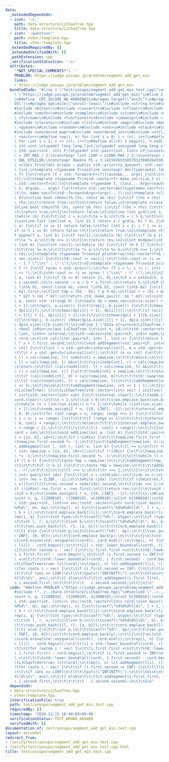 ```yaml
---
data:
  _extendedDependsOn:
  - icon: ':x:'
    path: data-structure/LiChaoTree.hpp
    title: data-structure/LiChaoTree.hpp
  - icon: ':question:'
    path: other/template.hpp
    title: other/template.hpp
  _extendedRequiredBy: []
  _extendedVerifiedWith: []
  _pathExtension: cpp
  _verificationStatusIcon: ':x:'
  attributes:
    '*NOT_SPECIAL_COMMENTS*': ''
    PROBLEM: https://judge.yosupo.jp/problem/segment_add_get_min
    links:
    - https://judge.yosupo.jp/problem/segment_add_get_min
  bundledCode: "#line 1 \"test/yosupo/segment_add_get_min.test.cpp\"\n#define PROBLEM\
    \ \"https://judge.yosupo.jp/problem/segment_add_get_min\"\n#line 2 \"other/template.hpp\"\
    \n#define _CRT_SECURE_NO_WARNINGS\n#pragma target(\"avx2\")\n#pragma optimize(\"\
    O3\")\n#pragma optimize(\"unroll-loops\")\n#include <string.h>\n#include <algorithm>\n\
    #include <bitset>\n#include <cassert>\n#include <cfloat>\n#include <climits>\n\
    #include <cmath>\n#include <complex>\n#include <ctime>\n#include <deque>\n#include\
    \ <fstream>\n#include <functional>\n#include <iomanip>\n#include <iostream>\n\
    #include <iterator>\n#include <list>\n#include <map>\n#include <memory>\n#include\
    \ <queue>\n#include <random>\n#include <set>\n#include <stack>\n#include <string>\n\
    #include <unordered_map>\n#include <unordered_set>\n#include <utility>\n#include\
    \ <vector>\n#define rep(i, n) for (int i = 0; i < (n); i++)\n#define REP(i, n)\
    \ for (int i = 1; i <= (n); i++)\n#define all(V) V.begin(), V.end()\ntypedef unsigned\
    \ int uint;\ntypedef long long lint;\ntypedef unsigned long long ulint;\ntypedef\
    \ std::pair<int, int> P;\ntypedef std::pair<lint, lint> LP;\nconstexpr int INF\
    \ = INT_MAX / 2;\nconstexpr lint LINF = LLONG_MAX / 2;\nconstexpr double eps =\
    \ DBL_EPSILON;\nconstexpr double PI = 3.141592653589793238462643383279;\ntemplate\
    \ <class T>\nclass prique : public std::priority_queue<T, std::vector<T>, std::greater<T>>\
    \ {\n};\ntemplate <typename F>\ninline constexpr decltype(auto) lambda_fix(F&&\
    \ f) {\n\treturn [f = std::forward<F>(f)](auto&&... args) {\n\t\treturn f(f, std::forward<decltype(args)>(args)...);\n\
    \t};\n}\ntemplate <typename T>\nstd::vector<T> make_vec(size_t n) {\n\treturn\
    \ std::vector<T>(n);\n}\ntemplate <typename T, class... Args>\nauto make_vec(size_t\
    \ n, Args&&... args) {\n\treturn std::vector<decltype(make_vec<T>(args...))>(\n\
    \t\tn, make_vec<T>(std::forward<Args>(args)...));\n}\ntemplate <class T, class\
    \ U>\ninline bool chmax(T& lhs, const U& rhs) {\n\tif (lhs < rhs) {\n\t\tlhs =\
    \ rhs;\n\t\treturn true;\n\t}\n\treturn false;\n}\ntemplate <class T, class U>\n\
    inline bool chmin(T& lhs, const U& rhs) {\n\tif (lhs > rhs) {\n\t\tlhs = rhs;\n\
    \t\treturn true;\n\t}\n\treturn false;\n}\ninline lint gcd(lint a, lint b) {\n\
    \twhile (b) {\n\t\tlint c = a;\n\t\ta = b;\n\t\tb = c % b;\n\t}\n\treturn a;\n\
    }\ninline lint lcm(lint a, lint b) { return a / gcd(a, b) * b; }\nbool isprime(lint\
    \ n) {\n\tif (n == 1) return false;\n\tfor (int i = 2; i * i <= n; i++) {\n\t\t\
    if (n % i == 0) return false;\n\t}\n\treturn true;\n}\ntemplate <typename T>\n\
    T mypow(T a, lint b) {\n\tT res(1);\n\twhile (b) {\n\t\tif (b & 1) res *= a;\n\
    \t\ta *= a;\n\t\tb >>= 1;\n\t}\n\treturn res;\n}\nlint modpow(lint a, lint b,\
    \ lint m) {\n\tlint res(1);\n\twhile (b) {\n\t\tif (b & 1) {\n\t\t\tres *= a;\n\
    \t\t\tres %= m;\n\t\t}\n\t\ta *= a;\n\t\ta %= m;\n\t\tb >>= 1;\n\t}\n\treturn\
    \ res;\n}\ntemplate <typename T>\nvoid printArray(std::vector<T>& vec) {\n\trep(i,\
    \ vec.size()) {\n\t\tstd::cout << vec[i];\n\t\tstd::cout << (i == (int)vec.size()\
    \ - 1 ? \"\\n\" : \" \");\n\t}\n}\ntemplate <typename T>\nvoid printArray(T l,\
    \ T r) {\n\tT rprev = std::prev(r);\n\tfor (T i = l; i != r; i++) {\n\t\tstd::cout\
    \ << *i;\n\t\tstd::cout << (i == rprev ? \"\\n\" : \" \");\n\t}\n}\nLP extGcd(lint\
    \ a, lint b) {\n\tif (b == 0) return {1, 0};\n\tLP s = extGcd(b, a % b);\n\tstd::swap(s.first,\
    \ s.second);\n\ts.second -= a / b * s.first;\n\treturn s;\n}\nLP ChineseRem(const\
    \ lint& b1, const lint& m1, const lint& b2, const lint& m2) {\n\tlint p = extGcd(m1,\
    \ m2).first;\n\tlint tmp = (b2 - b1) * p % m2;\n\tlint r = (b1 + m1 * tmp + m1\
    \ * m2) % (m1 * m2);\n\treturn std::make_pair(r, m1 * m2);\n}\nint LCS(const std::string&\
    \ a, const std::string& b) {\n\tauto dp = make_vec<int>(a.size() + 1, b.size()\
    \ + 1);\n\trep(i, a.size()) {\n\t\trep(j, b.size()) {\n\t\t\tchmax(dp[i + 1][j],\
    \ dp[i][j]);\n\t\t\tchmax(dp[i][j + 1], dp[i][j]);\n\t\t\tif (a[i] == b[j]) chmax(dp[i\
    \ + 1][j + 1], dp[i][j] + 1);\n\t\t}\n\t\tchmax(dp[i + 1][b.size()], dp[i][b.size()]);\n\
    \t}\n\trep(j, b.size()) chmax(dp[a.size()][j + 1], dp[a.size()][j]);\n\treturn\
    \ dp[a.size()][b.size()];\n}\n#line 3 \"data-structure/LiChaoTree.hpp\"\ntemplate\
    \ <bool isMin>\nclass LiChaoTree {\n\tint n, id;\n\tstd::vector<std::tuple<lint,\
    \ lint, lint>> interval;\n\tstd::vector<std::pair<LP, int>> node;\n\tstd::vector<lint>\
    \ cord;\n\tlint calc(std::pair<LP, int> l, lint x) {\n\t\treturn l.first.first\
    \ * x + l.first.second;\n\t}\n\tvoid addSegment(std::pair<LP, int>& newLine, lint\
    \ cnt) {\n\t\tlint l = std::get<0>(interval[cnt]), m = std::get<1>(interval[cnt]),\n\
    \t\t\t r = std::get<2>(interval[cnt]);\n\t\tif (n <= cnt) {\n\t\t\tif (calc(node[cnt],\
    \ l) > calc(newLine, l)) node[cnt] = newLine;\n\t\t\treturn;\n\t\t}\n\t\tif (calc(node[cnt],\
    \ l) < calc(newLine, l) &&\n\t\t\tcalc(node[cnt], r) < calc(newLine, r))\n\t\t\
    \treturn;\n\t\tif (calc(node[cnt], l) > calc(newLine, l) &&\n\t\t\tcalc(node[cnt],\
    \ r) > calc(newLine, r)) {\n\t\t\tnode[cnt] = newLine;\n\t\t\treturn;\n\t\t}\n\
    \t\tif (calc(node[cnt], m) > calc(newLine, m))\n\t\t\tstd::swap(node[cnt], newLine);\n\
    \t\tif (calc(node[cnt], l) > calc(newLine, l))\n\t\t\taddSegment(newLine, cnt\
    \ << 1);\n\t\telse\n\t\t\taddSegment(newLine, cnt << 1 | 1);\n\t}\n\n  public:\n\
    \tLiChaoTree() {}\n\tLiChaoTree(std::vector<lint> vec) { init(vec); }\n\tvoid\
    \ init(std::vector<lint> con) {\n\t\tinterval.clear();\n\t\tnode.clear();\n\t\t\
    cord.clear();\n\t\tn = 1;\n\t\tid = 0;\n\t\tcon.emplace_back(con.back() + 1);\n\
    \t\twhile (n < (int)con.size()) n *= 2;\n\t\twhile ((int)con.size() < n + 1) con.emplace_back(con.back()\
    \ + 1);\n\t\tnode.assign(2 * n, {{0, LINF}, -1});\n\t\tinterval.emplace_back(0,\
    \ 0, 0);\n\t\tfor (int range = n; range; range >>= 1) {\n\t\t\tfor (int i = 0;\
    \ i < n; i += range) {\n\t\t\t\tif (range == 1)\n\t\t\t\t\tinterval.emplace_back(con[i],\
    \ 0, con[i + range]);\n\t\t\t\telse\n\t\t\t\t\tinterval.emplace_back(con[i], con[i\
    \ + range / 2],\n\t\t\t\t\t\t\t\t\t\t  con[i + range]);\n\t\t\t}\n\t\t}\n\t\t\
    cord = con;\n\t}\n\tvoid addLine(lint a, lint b) {\n\t\tstd::pair<LP, int> newLine\
    \ = {{a, b}, id++};\n\t\tif (!isMin) {\n\t\t\tnewLine.first.first *= -1;\n\t\t\
    \tnewLine.first.second *= -1;\n\t\t}\n\t\taddSegment(newLine, 1);\n\t}\n\tvoid\
    \ addSegment(int l, int r, lint a, lint b) {\n\t\tl += n;\n\t\tr += n;\n\t\tstd::pair<LP,\
    \ int> newLine = {{a, b}, id++};\n\t\tif (!isMin) {\n\t\t\tnewLine.first.first\
    \ *= -1;\n\t\t\tnewLine.first.second *= -1;\n\t\t}\n\t\twhile (l < r) {\n\t\t\t\
    if (l & 1) {\n\t\t\t\tauto tmp = newLine;\n\t\t\t\taddSegment(tmp, l++);\n\t\t\
    \t}\n\t\t\tif (r & 1) {\n\t\t\t\tauto tmp = newLine;\n\t\t\t\taddSegment(tmp,\
    \ --r);\n\t\t\t}\n\t\t\tl >>= 1;\n\t\t\tr >>= 1;\n\t\t}\n\t}\n\tstd::pair<lint,\
    \ int> query(int idx) {\n\t\tlint x = cord[idx];\n\t\tidx += n;\n\t\tstd::pair<lint,\
    \ int> res = {LINF, -1};\n\t\twhile (idx) {\n\t\t\tif (chmin(res.first, calc(node[idx],\
    \ x)))\n\t\t\t\tres.second = node[idx].second;\n\t\t\tidx >>= 1;\n\t\t}\n\t\t\
    if (!isMin) res.first = -res.first;\n\t\treturn res;\n\t}\n\tvoid clear() {\n\t\
    \tid = 0;\n\t\tnode.assign(2 * n, {{0, LINF}, -1});\n\t}\n};\n#line 4 \"test/yosupo/segment_add_get_min.test.cpp\"\
    \nint n, q, l[200010], r[200010], a[200010];\nlint b[200010];\nstd::vector<std::pair<P,\
    \ std::pair<int, lint>>> vec;\nstd::vector<lint> cord;\nint main() {\n\tscanf(\"\
    %d%d\", &n, &q);\n\trep(i, n) {\n\t\tscanf(\"%d%d%d%lld\", l + i, r + i, a + i,\
    \ b + i);\n\t\tcord.emplace_back(l[i]);\n\t\tcord.emplace_back(r[i]);\n\t}\n\t\
    rep(i, q) {\n\t\tint type;\n\t\tscanf(\"%d\", &type);\n\t\tif (type == 0) {\n\t\
    \t\tint l, r, a;\n\t\t\tlint b;\n\t\t\tscanf(\"%d%d%d%lld\", &l, &r, &a, &b);\n\
    \t\t\tvec.push_back({{l, r}, {a, b}});\n\t\t\tcord.emplace_back(l);\n\t\t\tcord.emplace_back(r);\n\
    \t\t} else {\n\t\t\tint p;\n\t\t\tscanf(\"%d\", &p);\n\t\t\tvec.push_back({{p,\
    \ INF}, {0, 0}});\n\t\t\tcord.emplace_back(p);\n\t\t}\n\t}\n\tstd::sort(all(cord));\n\
    \tcord.erase(std::unique(all(cord)), cord.end());\n\trep(i, n) {\n\t\tl[i] = std::lower_bound(all(cord),\
    \ l[i]) - cord.begin();\n\t\tr[i] = std::lower_bound(all(cord), r[i]) - cord.begin();\n\
    \t}\n\tfor (auto& i : vec) {\n\t\ti.first.first =\n\t\t\tstd::lower_bound(all(cord),\
    \ i.first.first) - cord.begin();\n\t\tif (i.first.second != INF)\n\t\t\ti.first.second\
    \ =\n\t\t\t\tstd::lower_bound(all(cord), i.first.second) - cord.begin();\n\t}\n\
    \tLiChaoTree<true> lct(cord);\n\trep(i, n) lct.addSegment(l[i], r[i], a[i], b[i]);\n\
    \tfor (auto i : vec) {\n\t\tif (i.first.second == INF) {\n\t\t\tlint ans = lct.query(i.first.first).first;\n\
    \t\t\tif (ans == LINF)\n\t\t\t\tputs(\"INFINITY\");\n\t\t\telse\n\t\t\t\tprintf(\"\
    %lld\\n\", ans);\n\t\t} else\n\t\t\tlct.addSegment(i.first.first, i.first.second,\
    \ i.second.first,\n\t\t\t\t\t\t   i.second.second);\n\t}\n}\n"
  code: "#define PROBLEM \"https://judge.yosupo.jp/problem/segment_add_get_min\"\n\
    #include \"../../data-structure/LiChaoTree.hpp\"\n#include \"../../other/template.hpp\"\
    \nint n, q, l[200010], r[200010], a[200010];\nlint b[200010];\nstd::vector<std::pair<P,\
    \ std::pair<int, lint>>> vec;\nstd::vector<lint> cord;\nint main() {\n\tscanf(\"\
    %d%d\", &n, &q);\n\trep(i, n) {\n\t\tscanf(\"%d%d%d%lld\", l + i, r + i, a + i,\
    \ b + i);\n\t\tcord.emplace_back(l[i]);\n\t\tcord.emplace_back(r[i]);\n\t}\n\t\
    rep(i, q) {\n\t\tint type;\n\t\tscanf(\"%d\", &type);\n\t\tif (type == 0) {\n\t\
    \t\tint l, r, a;\n\t\t\tlint b;\n\t\t\tscanf(\"%d%d%d%lld\", &l, &r, &a, &b);\n\
    \t\t\tvec.push_back({{l, r}, {a, b}});\n\t\t\tcord.emplace_back(l);\n\t\t\tcord.emplace_back(r);\n\
    \t\t} else {\n\t\t\tint p;\n\t\t\tscanf(\"%d\", &p);\n\t\t\tvec.push_back({{p,\
    \ INF}, {0, 0}});\n\t\t\tcord.emplace_back(p);\n\t\t}\n\t}\n\tstd::sort(all(cord));\n\
    \tcord.erase(std::unique(all(cord)), cord.end());\n\trep(i, n) {\n\t\tl[i] = std::lower_bound(all(cord),\
    \ l[i]) - cord.begin();\n\t\tr[i] = std::lower_bound(all(cord), r[i]) - cord.begin();\n\
    \t}\n\tfor (auto& i : vec) {\n\t\ti.first.first =\n\t\t\tstd::lower_bound(all(cord),\
    \ i.first.first) - cord.begin();\n\t\tif (i.first.second != INF)\n\t\t\ti.first.second\
    \ =\n\t\t\t\tstd::lower_bound(all(cord), i.first.second) - cord.begin();\n\t}\n\
    \tLiChaoTree<true> lct(cord);\n\trep(i, n) lct.addSegment(l[i], r[i], a[i], b[i]);\n\
    \tfor (auto i : vec) {\n\t\tif (i.first.second == INF) {\n\t\t\tlint ans = lct.query(i.first.first).first;\n\
    \t\t\tif (ans == LINF)\n\t\t\t\tputs(\"INFINITY\");\n\t\t\telse\n\t\t\t\tprintf(\"\
    %lld\\n\", ans);\n\t\t} else\n\t\t\tlct.addSegment(i.first.first, i.first.second,\
    \ i.second.first,\n\t\t\t\t\t\t   i.second.second);\n\t}\n}\n"
  dependsOn:
  - data-structure/LiChaoTree.hpp
  - other/template.hpp
  isVerificationFile: true
  path: test/yosupo/segment_add_get_min.test.cpp
  requiredBy: []
  timestamp: '2020-12-15 16:49:04+09:00'
  verificationStatus: TEST_WRONG_ANSWER
  verifiedWith: []
documentation_of: test/yosupo/segment_add_get_min.test.cpp
layout: document
redirect_from:
- /verify/test/yosupo/segment_add_get_min.test.cpp
- /verify/test/yosupo/segment_add_get_min.test.cpp.html
title: test/yosupo/segment_add_get_min.test.cpp
---
```

